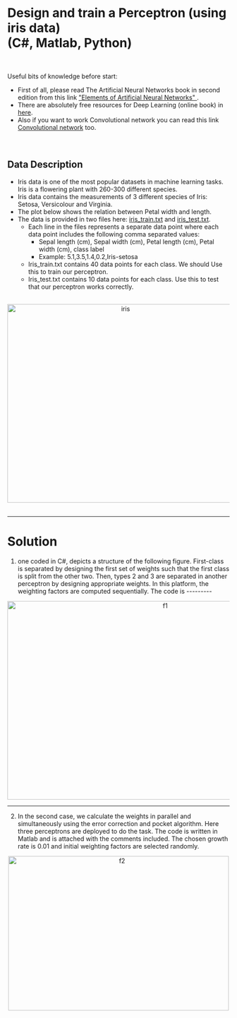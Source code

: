 # Design and train a Perceptron (using iris data)  &nbsp;&nbsp;&nbsp;&nbsp;&nbsp;&nbsp;&nbsp;&nbsp;&nbsp;&nbsp;&nbsp;&nbsp;&nbsp;&nbsp; &nbsp; &nbsp;&nbsp; &nbsp;&nbsp;&nbsp;&nbsp;&nbsp;&nbsp;&nbsp;&nbsp;&nbsp;&nbsp;&nbsp;&nbsp;&nbsp;&nbsp;&nbsp;&nbsp;&nbsp;&nbsp;&nbsp;&nbsp;&nbsp;&nbsp;&nbsp;&nbsp;&nbsp;&nbsp;&nbsp;&nbsp;&nbsp; (C#, Matlab, Python)
<br />


Useful bits of knowledge before start:
+ First of all, please read The Artificial Neural Networks book in second edition from this link ["Elements of Artificial Neural Networks" ](https://www.academia.edu/23714658/Elements_of_Artificial_Neural_Networks). 
+ There are absolutely free resources for Deep Learning (online book) in [here](http://neuralnetworksanddeeplearning.com/chap1.html).
+  Also if you want to work Convolutional network you can read this link [Convolutional network](https://ujjwalkarn.me/2016/08/11/intuitive-explanation-convnets/) too. 
<br /><br /><br />


## Data Description

+ Iris data is one of the most popular datasets in machine learning tasks. Iris is a flowering plant with 260-300 different species.
+ Iris data contains the measurements of 3 different species of Iris: Setosa, Versicolour and Virginia.
+ The plot below shows the relation between Petal width and length.
+ The data is provided in two files here: [ iris_train.txt](https://github.com/Mina-Rahmanian/Design-and-Train-a-Perceptron/blob/main/iris_train.txt) and [iris_test.txt](https://github.com/Mina-Rahmanian/Design-and-Train-a-Perceptron/blob/main/iris_test.txt).
   - Each line in the files represents a separate data point where each data point includes the following comma separated values: <br />
        + Sepal length (cm), Sepal width (cm), Petal length (cm), Petal width (cm), class label
        + Example: 5.1,3.5,1.4,0.2,Iris-setosa
   - Iris_train.txt contains 40 data points for each class. We should Use this to train our perceptron.
   - Iris_test.txt contains 10 data points for each class. Use this to test that our perceptron works correctly.<br /><br />
   
<p align="center">
<img width="520" height="450" alt="iris" src="https://user-images.githubusercontent.com/71558720/104261895-7a410680-5454-11eb-96ca-e9b18a215a84.PNG"><br /><br />
<p align="center">

----------------------------------------

# Solution

1) one coded in C#, depicts a structure of the following figure. First-class is separated by designing the first set of weights such that the first class is split from the other two. Then, types 2 and 3 are separated in another perceptron by designing appropriate weights. In this platform, the weighting factors are computed sequentially. The code is ---------

<p align="center">
<img width="700" height="450" alt="f1" src="https://user-images.githubusercontent.com/71558720/104262571-dd7f6880-5455-11eb-9b6e-42005327ddd2.PNG">


----------------------------------------------------
2) In the second case, we calculate the weights in parallel and simultaneously using the error correction and pocket algorithm. Here three perceptrons are deployed to do the task. The code is written in Matlab and is attached with the comments included. The chosen growth rate is 0.01 and initial weighting factors are selected randomly.

<p align="center">
<img width="500" height="350" alt="f2" src="https://user-images.githubusercontent.com/71558720/104262573-deb09580-5455-11eb-9a8b-26a2b3893445.PNG">












